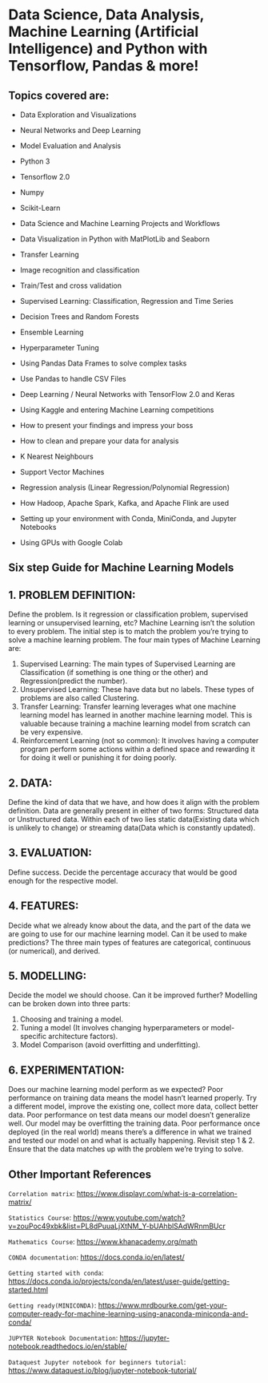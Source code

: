 # Data Science, Data Analysis, Machine Learning (Artificial Intelligence) and Python with Tensorflow, Pandas & more!
## Topics covered are:

* Data Exploration and Visualizations

* Neural Networks and Deep Learning

* Model Evaluation and Analysis

* Python 3

* Tensorflow 2.0

* Numpy

* Scikit-Learn

* Data Science and Machine Learning Projects and Workflows

* Data Visualization in Python with MatPlotLib and Seaborn

* Transfer Learning

* Image recognition and classification

* Train/Test and cross validation

* Supervised Learning: Classification, Regression and Time Series

* Decision Trees and Random Forests

* Ensemble Learning

* Hyperparameter Tuning

* Using Pandas Data Frames to solve complex tasks

* Use Pandas to handle CSV Files

* Deep Learning / Neural Networks with TensorFlow 2.0 and Keras

* Using Kaggle and entering Machine Learning competitions

* How to present your findings and impress your boss

* How to clean and prepare your data for analysis

* K Nearest Neighbours

* Support Vector Machines

* Regression analysis (Linear Regression/Polynomial Regression)

* How Hadoop, Apache Spark, Kafka, and Apache Flink are used

* Setting up your environment with Conda, MiniConda, and Jupyter Notebooks

* Using GPUs with Google Colab


## Six step Guide for Machine Learning Models

## 1. PROBLEM DEFINITION:

Define the problem. Is it regression or classification problem, supervised learning or unsupervised learning, etc?
Machine Learning isn’t the solution to every problem. The initial step is to match the problem you’re trying to solve a machine learning problem.
The four main types of Machine Learning are:
1. Supervised Learning: The main types of Supervised Learning are Classification (if something is one thing or the other) and Regression(predict the number).
2. Unsupervised Learning: These have data but no labels. These types of problems are also called Clustering.
3. Transfer Learning: Transfer learning leverages what one machine learning model has learned in another machine learning model. This is valuable because training a machine learning model from scratch can be very expensive.
4. Reinforcement Learning (not so common): It involves having a computer program perform some actions within a defined space and rewarding it for doing it well or punishing it for doing poorly.

## 2. DATA:
Define the kind of data that we have, and how does it align with the problem definition.
Data are generally present in either of two forms: Structured data or Unstructured data. Within each of two lies static data(Existing data which is unlikely to change) or streaming data(Data which is constantly updated).

## 3. EVALUATION:
Define success. Decide the percentage accuracy that would be good enough for the respective model.

## 4. FEATURES:
Decide what we already know about the data, and the part of the data we are going to use for our machine learning model. Can it be used to make predictions? The three main types of features are categorical, continuous (or numerical), and derived.

## 5. MODELLING:
Decide the model we should choose. Can it be improved further?
Modelling can be broken down into three parts:
1. Choosing and training a model.
2. Tuning a model (It involves changing hyperparameters or model-specific architecture factors).
3. Model Comparison (avoid overfitting and underfitting).

## 6. EXPERIMENTATION:
Does our machine learning model perform as we expected?
Poor performance on training data means the model hasn’t learned properly. Try a different model, improve the existing one, collect more data, collect better data.
Poor performance on test data means our model doesn’t generalize well. Our model may be overfitting the training data.
Poor performance once deployed (in the real world) means there’s a difference in what we trained and tested our model on and what is actually happening. Revisit step 1 & 2. Ensure that the data matches up with the problem we’re trying to solve.



## Other Important References

`Correlation matrix`: https://www.displayr.com/what-is-a-correlation-matrix/

`Statistics Course`: https://www.youtube.com/watch?v=zouPoc49xbk&list=PL8dPuuaLjXtNM_Y-bUAhblSAdWRnmBUcr

`Mathematics Course`: https://www.khanacademy.org/math

`CONDA documentation`: https://docs.conda.io/en/latest/

`Getting started with conda`: https://docs.conda.io/projects/conda/en/latest/user-guide/getting-started.html

`Getting ready(MINICONDA)`: https://www.mrdbourke.com/get-your-computer-ready-for-machine-learning-using-anaconda-miniconda-and-conda/

`JUPYTER Notebook Documentation`: https://jupyter-notebook.readthedocs.io/en/stable/

`Dataquest Jupyter notebook for beginners tutorial`: https://www.dataquest.io/blog/jupyter-notebook-tutorial/





